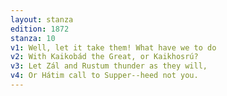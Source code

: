 ```yaml
---
layout: stanza
edition: 1872
stanza: 10
v1: Well, let it take them! What have we to do
v2: With Kaikobád the Great, or Kaikhosrú?
v3: Let Zál and Rustum thunder as they will,
v4: Or Hátim call to Supper--heed not you.
---
```

